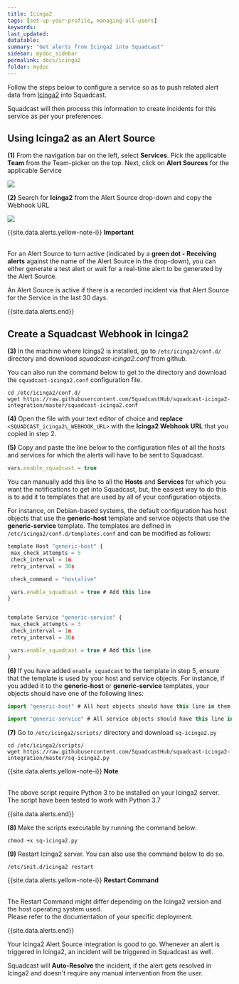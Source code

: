 ```yaml
---
title: Icinga2
tags: [set-up-your-profile, managing-all-users]
keywords: 
last_updated: 
datatable: 
summary: "Get alerts from Icinga2 into Squadcast"
sidebar: mydoc_sidebar
permalink: docs/icinga2
folder: mydoc
---
```


Follow the steps below to configure a service so as to push related alert data from [Icinga2](https://icinga.com/docs/icinga2/latest/) into Squadcast.

Squadcast will then process this information to create incidents for this service as per your preferences.

## Using Icinga2 as an Alert Source

**(1)** From the navigation bar on the left, select **Services**. Pick the applicable **Team** from the Team-picker on the top. Next, click on **Alert Sources** for the applicable Service

![](../.gitbook/assets/alert\_source\_1.png)

**(2)** Search for **Icinga2** from the Alert Source drop-down and copy the Webhook URL

![](../.gitbook/assets/icinga2\_1.png)

{{site.data.alerts.yellow-note-i}}
<b>Important</b><br/><br/>
<p>For an Alert Source to turn active (indicated by a <b>green dot - Receiving alerts</b> against the name of the Alert Source in the drop-down), you can either generate a test alert or wait for a real-time alert to be generated by the Alert Source.</p>
<p>An Alert Source is active if there is a recorded incident via that Alert Source for the Service in the last 30 days.</p>
{{site.data.alerts.end}}

## Create a Squadcast Webhook in Icinga2

**(3)** In the machine where Icinga2 is installed, go to `/etc/icinga2/conf.d/` directory and download *squadcast-icinga2.conf* from github. 

You can also run the command below to get to the directory and download the `squadcast-icinga2.conf` configuration file. 

```
cd /etc/icinga2/conf.d/
wget https://raw.githubusercontent.com/SquadcastHub/squadcast-icinga2-integration/master/squadcast-icinga2.conf
```

**(4)** Open the file with your text editor of choice and **replace** `<SQUADCAST_icinga2\_WEBHOOK_URL>` with the  **Icinga2 Webhook URL** that you copied in step 2.

**(5)** Copy and paste the line below to the configuration files of all the hosts and services for which the alerts will have to be sent to Squadcast. 

```javascript
vars.enable_squadcast = true
```

You can manually add this line to all the **Hosts** and **Services** for which you want the notifications to get into Squadcast, but, the easiest way to do this is to add it to templates that are used by all of your configuration objects. 

For instance, on Debian-based systems, the default configuration has host objects that use the **generic-host** template and service objects that use the **generic-service** template. The templates are defined in `/etc/icinga2/conf.d/templates.conf` and can be modified as follows:

```javascript
template Host "generic-host" {
 max_check_attempts = 5
 check_interval = 1m
 retry_interval = 30s

 check_command = "hostalive"

 vars.enable_squadcast = true # Add this line
}


template Service "generic-service" {
 max_check_attempts = 3
 check_interval = 1m
 retry_interval = 30s

 vars.enable_squadcast = true # Add this line
}
```
**(6)** If you have added `enable_squadcast` to the template in step 5, ensure that the template is used by your host and service objects. For instance, if you added it to the **generic-host** or **generic-service** templates, your objects should have one of the following lines: 

```javascript
import "generic-host" # All host objects should have this line in them
```

```javascript
import "generic-service" # All service objects should have this line in them
```

**(7)** Go to `/etc/icinga2/scripts/` directory and download `sq-icinga2.py` 

```
cd /etc/icinga2/scripts/
wget https://raw.githubusercontent.com/SquadcastHub/squadcast-icinga2-integration/master/sq-icinga2.py
```

{{site.data.alerts.yellow-note-i}}
<b>Note</b>
<br/><br/><p>The above script require Python 3 to be installed on your Icinga2 server.<br/>
The script have been tested to work with Python 3.7</p>
{{site.data.alerts.end}}

**(8)** Make the scripts executable by running the command below:

```
chmod +x sq-icinga2.py
```

**(9)** Restart Icinga2 server. You can also use the command below to do so. 

```
/etc/init.d/icinga2 restart
```

{{site.data.alerts.yellow-note-i}}
<b>Restart Command</b>
<br/><br/><p>The Restart Command might differ depending on the Icinga2 version and the host operating system used. <br/>Please refer to the documentation of your specific deployment.</p>
{{site.data.alerts.end}}

Your Icinga2 Alert Source integration is good to go. Whenever an alert is triggered in Icinga2, an incident will be triggered in Squadcast as well.

Squadcast will **Auto-Resolve** the incident, if the alert gets resolved in Icinga2 and doesn't require any manual intervention from the user.